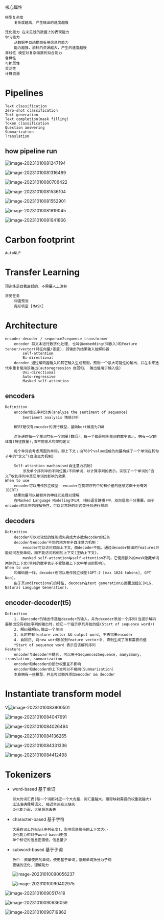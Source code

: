 核心属性

```
模型复杂度
	复杂度越高，产生输出的速度越慢

泛化能力 在未见过的数据上的表现能力
学习能力
	从数据中自动提取有用信息的能力
	能力越强，消耗的资源越大，产生的速度越慢
非线性 模型对复杂函数的拟合能力
鲁棒性
可扩展性
灵活性
计算资源
```

# Pipelines

```
Text classification
Zero-shot classification
Text generation
Text completion(mask filling)
Token classification
Question answering
Summarization
Translation
```

## how pipeline run

![image-20231010081247194](/_gallery/\image-20231010081247194.png)

![image-20231010081316489](/_gallery/image-20231010081316489.png)



![image-20231010080706422](/_gallery/image-20231010081222608.png)

![image-20231010081536104](/_gallery/image-20231010081536104.png)

![image-20231010081552901](/_gallery/image-20231010081552901.png)

![image-20231010081619045](/_gallery/image-20231010081619045.png)

![image-20231010081641866](/_gallery/image-20231010081641866.png)

# Carbon footprint

```
AutoNLP
```

# Transfer Learning

```
预训练是自我监督的，不需要人工注释

常见任务
	词语预测
	完形填空 [MASK]
```

# Architecture

```
encoder-decoder / sequence2sequence transformer
    encoder 将文本进行数字化处理, 也叫做embedding(词嵌入)和feature tensor/vector(特征向量/张量)，其输出的结果输入给解码器
        self-attention
        Bi-directional
    decoder 通过编码器输入和其它输入生成预测，预测一个最大可能性的输出，并在未来迭代中重复使用该输出(autoregression 自回归， 输出值用于输入值)
        Uni-directional
        Auto-regressive
        Masked self-attention
```

## encoders

```
Definition
	encoder擅长序列分类(analyze the sentiment of sequence)
		Sentiment analysis 情感分析

    BERT是仅有encoder的流行模型，基础bert维度为768

    对传递的每一个单词均有一个向量(数组)，每一个都是相关单词的数字表示，拥有一定的维度(特征数量),由不同技术的架构定义

    每个单词会考虑周围的单词，即上下文；由768个value组成的向量构成了一个单词在其句子中的“含义”(自注意力机制)

    Self-attention machanism(自注意力机制)
        涉及单个序列中的不同位置/不同单词，以计算序列的表示。实现了一个单词的“含义”收到序列中其它单词的影响的效果
When to use
	encoder可以用作独立模型——encoder在提取序列中的有价值的信息方面十分有效(BERT)
	结果向量可以被额外的神经元处理以理解
	在Masked Language Modeling(MLM, 掩码语言建模)中，双向信息十分重要。由于encoder的高序列理解特性，可以非常好的对这类任务进行预测
```



## decoders

```
Definition
	decoder可以以较低的性能损失完成大多数decoder的任务
	decoder与encoder不同的地方在于自注意力机制：
		encoder可以访问双向上下文，而decoder不能。通过decoder输出的features只能访问左侧单词，而不能访问右侧的上下文(正确上下文)。
		masked self-attention与self-attention不同。它使用额外的mask隐藏单词两侧的上下文(单纯的数字表示不受隐藏上下文中单词的影响)。
When to use
	和编码器一样，decoder也可以用作独立模型(GPT-2 [max 1024 tokens], GPT Neo)。
	由于其undirectional的特性, decoder在text generation方面更加擅长(NLG, Natural Language Generation).

```

## encoder-decoder(t5)

```
Definition
	1. 将encoder的输出传递给decoder的输入，并为decoder添加一个序列(当提示解码器输出没有初始序列的输出时，给它一个指示序列开始的值(Start of sequence word))
	2. 解码器解码,输出一个单词
	3. 此时拥有feature vector && output word, 不再需要encoder
	4. 自回归, 将new word添加到feature vector中, 直到生成了所有需要的值
	*Start of sequence word 表示应该解码序列
Feature
	encoder与decoder不耦合, 可以用于Sequence2Sequence, many2many, translation, summarization
	encoder和decoder的部分权重互不影响
	encoder和decoder的上下文可以不相同(Summarization)
	本身拥有一些模型，并且可以额外添加encoder && decoder
```

# Instantiate transform model

V![image-20231010083800501](/_gallery/image-20231010083800501.png)

![image-20231010084047691](/_gallery/image-20231010084047691.png)

![image-20231010084026494](/_gallery/image-20231010084026494.png)

![image-20231010084136265](/_gallery/image-20231010084136265.png)

![image-20231010084331336](/_gallery/image-20231010084331336.png)

![image-20231010084412498](/_gallery/image-20231010084412498.png)

# Tokenizers

- word-based 基于单词

  ```
  巨大的词汇表(每一个词都对应一个大向量，词汇量越大，跟踪映射需要的权重就越大)
  无法准确理解语义, 相近单词意义缺失
  泛化能力弱，大量信息丢失
  ```



- character-based 基于字符

  ```
  大量的词汇外标记(序列长度)，影响信息携带的上下文大小
  泛化能力相对于word-based更强
  单个标记的信息密度低，信息量少
  ```



- subword-based 基于子词

  ```
  折中——频繁使用的单词，使用基于单词；低频单词拆分为子词
  更强的泛化、理解能力
  ```

  ![image-20231010090056237](/_gallery/image-20231010090056237.png)

  ![image-20231010090402975](/_gallery/image-20231010090402975.png)

![image-20231010090517419](/_gallery/image-20231010090517419.png)

![image-20231010090636059](/_gallery/image-20231010090636059.png)

![image-20231010090719862](/_gallery/image-20231010090719862.png)
